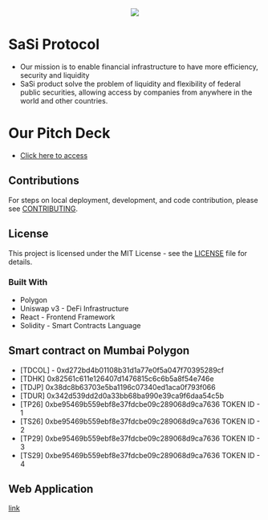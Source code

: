 <div align="center">
  <img src="https://github.com/goblockchain/sasi/assets/90073210/290c8a2a-3882-4edd-93c5-cd74d7f0584a" />
</div>

# SaSi Protocol 
 - Our mission is to enable financial infrastructure to have more efficiency, security and liquidity <br />
 - SaSi product solve the problem of liquidity and flexibility of federal public securities, allowing access by companies from anywhere in the world and other countries.

 # Our Pitch Deck
 - [Click here to access](https://www.canva.com/design/DAF01t5gs3Y/aMABoKWOiMVfthMVLiAP9A/view?utm_content=DAF01t5gs3Y&utm_campaign=designshare&utm_medium=link&utm_source=editor)

## Contributions
For steps on local deployment, development, and code contribution, please see [CONTRIBUTING](./CONTRIBUTING.md).

## License
This project is licensed under the MIT License - see the [LICENSE](LICENSE.md) file for details.

### Built With
- Polygon 
- Uniswap v3 - DeFi Infrastructure
- React - Frontend Framework
- Solidity - Smart Contracts Language

## Smart contract on Mumbai Polygon
- [TDCOL]	- 0xd272bd4b01108b31d1a77e0f5a047f70395289cf	
- [TDHK]	0x82561c611e126407d1476815c6c6b5a8f54e746e	
- [TDJP]	0x38dc8b63703e5ba1196c07340ed1aca0f793f066	
- [TDUR]	0x342d539dd2d0a33bb68ba990e39ca9f6daa54c5b	
- [TP26]	0xbe95469b559ebf8e37fdcbe09c289068d9ca7636 	TOKEN ID - 1
- [TS26]	0xbe95469b559ebf8e37fdcbe09c289068d9ca7636	TOKEN ID - 2
- [TP29]	0xbe95469b559ebf8e37fdcbe09c289068d9ca7636	TOKEN ID - 3
- [TS29]	0xbe95469b559ebf8e37fdcbe09c289068d9ca7636	TOKEN ID - 4

## Web Application 
[link](https://tdrex-home.vercel.app/)
